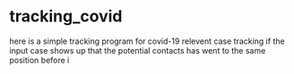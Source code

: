 # tracking_covid
here is a simple tracking program for covid-19 relevent case tracking 
if the input case shows up that the potential contacts has went to the same position before i
